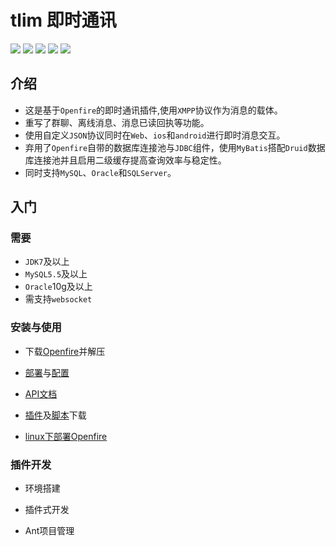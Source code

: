 # tlim 即时通讯
<div align="left">

[![](https://img.shields.io/badge/%E6%9C%80%E6%96%B0%E6%96%87%E6%A1%A3-v2.2.0-brightgreen.svg)](https://github.com/GepengCn/tlim/blob/master/README.md)
[![](https://img.shields.io/badge/%E4%B8%8B%E8%BD%BD-Openfire-yellowgreen.svg)](https://github.com/GepengCn/tlim/releases/download/v1.3/openfire.zip)
[![](https://img.shields.io/badge/%E6%B6%88%E6%81%AF%E7%B1%BB%E5%9E%8B-msg__type-orange.svg)](https://github.com/GepengCn/tlim/blob/master/src/MESSAGE_TYPE.md)
[![](https://img.shields.io/badge/%E6%97%A7%E7%89%88%E6%96%87%E6%A1%A3-v1.3.0-lightgrey.svg)](https://github.com/GepengCn/tlim/blob/master/src/old/README.md)
[![](https://img.shields.io/badge/demo-coolweb.club-blue.svg)](http://coolweb.club/cap-aco/views/aco/webim/demo/webclient.html)

</div>

## 介绍


- 这是基于`Openfire`的即时通讯插件,使用`XMPP`协议作为消息的载体。
- 重写了群聊、离线消息、消息已读回执等功能。
- 使用自定义`JSON`协议同时在`Web`、`ios`和`android`进行即时消息交互。
- 弃用了`Openfire`自带的数据库连接池与`JDBC`组件，使用`MyBatis`搭配`Druid`数据库连接池并且启用二级缓存提高查询效率与稳定性。
- 同时支持`MySQL`、`Oracle`和`SQLServer`。

## 入门

### 需要
- `JDK7`及以上
- `MySQL5.5`及以上
- `Oracle`10g及以上
- 需支持`websocket`

### 安装与使用

- 下载[Openfire][DOWNLOAD_OPENFIRE]并解压

- [部署][DEPLOY]与[配置][XMLPROPERTY]

- [API文档][DETAIL]

- [插件][DOWNLOAD_TLIM]及[脚本][DOWNLOAD_SQL]下载

- [linux下部署Openfire][UBUNTU_DEPLOY]


### 插件开发

- 环境搭建

- 插件式开发

- Ant项目管理


[openfire]:https://github.com/GepengCn/tlim/blob/master/images/openfire.png?raw=true

[symbol]:https://github.com/GepengCn/tlim/blob/master/images/tlim.png?raw=true

[oldDoc]:https://github.com/GepengCn/tlim/blob/master/src/old/README.md

[DEPLOY]:https://github.com/GepengCn/tlim/blob/master/src/CAP_DEPLOY.md

[DOWNLOAD_OPENFIRE]:https://github.com/GepengCn/tlim/releases/download/v1.3/openfire.zip
[DOWNLOAD_TLIM]:https://github.com/GepengCn/tlim/releases/download/v1.3_plugin/tlim.zip
[DOWNLOAD_SQL]:https://github.com/GepengCn/tlim/releases/download/v1.2_sql/database.zip
[SIMPLE_DEMO]:http://coolweb.club/cap-aco/views/aco/webim/demo/webclient.html
[XMLPROPERTY]:https://github.com/GepengCn/tlim/blob/master/XMLPROPERTY.md
[DETAIL]:https://github.com/GepengCn/tlim/blob/master/DETAIL.md
[UBUNTU_DEPLOY]:https://github.com/GepengCn/tlim/blob/master/DEPLOY.md
